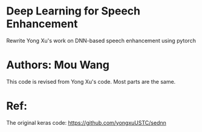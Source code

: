 # Deep Learning for Speech Enhancement
Rewrite Yong Xu's work on DNN-based speech enhancement using pytorch
# Authors: Mou Wang

This code is revised from Yong Xu's code. Most parts are the same. 

# Ref:
The original keras code: https://github.com/yongxuUSTC/sednn
